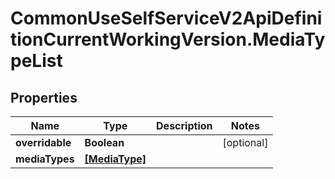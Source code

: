 # CommonUseSelfServiceV2ApiDefinitionCurrentWorkingVersion.MediaTypeList

## Properties
Name | Type | Description | Notes
------------ | ------------- | ------------- | -------------
**overridable** | **Boolean** |  | [optional] 
**mediaTypes** | [**[MediaType]**](MediaType.md) |  | 

